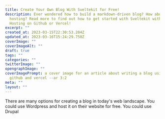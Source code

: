 ```yaml
---
title: Create Your Own Blog With Sveltekit for Free!
description: Ever wondered how to build a markdown-driven blog? How about with FREE
  hosting? Read more to find out how to get started with Sveltekit with FREE
  Hosting on Github or Vercel!
excerpt: ""
created_at: 2023-03-15T22:30:53.204Z
updated_at: 2023-03-16T15:24:29.750Z
coverImage: ""
coverImageAlt: ""
draft: true
tags: ""
categories: ""
twitterImage: ""
opengraphImage: ""
coverImagePrompt: a cover image for an article about writing a blog using svelte and hosting on
  github and vercel --ar 3:2
meta: ""
layout: ""
---
```



There are many options for creating a blog in today's web landscape. You could use Wordpress and host it on their website for free. You could use Drupal 
